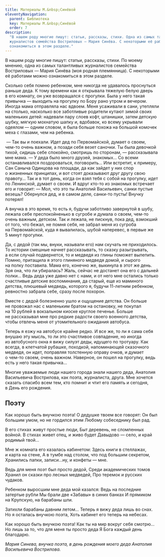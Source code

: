 ```yaml
---
title: Материалы М.&nbsp;Синёвой
eleventyNavigation:
  parent: Библиотека
  key: Материалы М.&nbsp;Синёвой
  order: 7
description:
  "В нашем роду многие пишут: статьи, рассказы, стихи. Одна из самых талантливых
  журналистов семейства Востриловых – Мария Синёва. С некоторыми её работами можно
  ознакомиться в этом разделе."
---
```


В&nbsp;нашем роду многие пишут: статьи, рассказы, стихи. По&nbsp;моему мнению, одна из&nbsp;самых талантливых журналистов семейства Востриловых&nbsp;&mdash; Мария Синёва (моя родная племянница). С&nbsp;некоторыми её работами можно ознакомиться в&nbsp;этом разделе.

Сколько себя помню ребенком, мне никогда не&nbsp;удавалось проснуться раньше деда. К&nbsp;тому времени как я&nbsp;открывала тяжелую белую дверь в&nbsp;его комнату, он&nbsp;уже возвращался с&nbsp;прогулки. Была у&nbsp;него такая привычка&nbsp;&mdash; выходить на&nbsp;прогулку по&nbsp;Бору рано утром и&nbsp;вечером. Иногда мама отправляла нас вдвоем. Меня усаживали в&nbsp;сани, утепляли на&nbsp;столько, насколько все заботливые родители кутают зимой своих маленьких детей: надевали пару слоев кофт, штанишки, затем детскую шубку, мягкую мохнатую шапку и, вдобавок, ко&nbsp;всему укрывали одеялом&nbsp;&mdash; одним словом, я&nbsp;была больше похожа на&nbsp;большой комочек меха с&nbsp;глазами, чем на&nbsp;ребенка.

&nbsp;&mdash; Так вы&nbsp;и&nbsp;поехали. Идет дед по&nbsp;Первомайской, думает о&nbsp;своем, <nobr>чем-то</nobr> очень важном, а&nbsp;позади себя везет саночки. Ты&nbsp;была девочкой тихой, сидишь себе спокойно, смотришь по&nbsp;сторонам,&nbsp;&mdash; рассказывала мне мама. &mdash;&nbsp;У&nbsp;деда было много друзей, знакомых&hellip; Со&nbsp;всеми останавливался поздороваться, поговорить&hellip; Или встретит, к&nbsp;примеру, Сан Саныча Одинцова на&nbsp;площади, да&nbsp;как зайдет у&nbsp;них спор о&nbsp;жизненных принципах, и&nbsp;вот стоят доказывают друг другу свою правоту&hellip; Так и&nbsp;в&nbsp;тот день, когда он&nbsp;взял тебя с&nbsp;собой на&nbsp;прогулку, идет по&nbsp;Ленинской, думает о&nbsp;своем. И&nbsp;вдруг <nobr>кто-то</nobr> из&nbsp;знакомых встречает его и&nbsp;говорит:&nbsp;&mdash; Мол, что это ты&nbsp;Анатолий Васильевич, санки пустые везешь? Обернулся дед, и&nbsp;в&nbsp;самом деле, <nobr>санки-то</nobr> пусты! Внучку потерял!

А&nbsp;внучка в&nbsp;это время, то&nbsp;есть я, будучи заботливо завернутой в&nbsp;шубу, лежала себе преспокойненько в&nbsp;сугробе и&nbsp;думала о&nbsp;своем, <nobr>чем-то</nobr> очень важным, детском. Так и&nbsp;лежала, не&nbsp;пискнув, пока дед, взмокший от&nbsp;того, что бежал, не&nbsp;помня себя, не&nbsp;забрал меня из&nbsp;сугроба на&nbsp;Первомайской, куда я&nbsp;вывалилась, шубой наперевес, в&nbsp;первые&nbsp;же 5&nbsp;минут прогулки.

Да, с&nbsp;дедой (так мы, внуки, называли его) нам скучать не&nbsp;приходилось. То&nbsp;истории смешные начнет рассказывать, то&nbsp;сказку разыгрывать, а&nbsp;если случай подвернется, то&nbsp;и&nbsp;медведя из&nbsp;глины поможет вылепить. Помню, притащила я&nbsp;этого глиняного медведя домой, и&nbsp;сырого на&nbsp;полку поставила. Мама его, конечно&nbsp;же, выкинула в&nbsp;этот&nbsp;же день. Зря она, что&nbsp;ли убиралась? Жаль, сейчас не&nbsp;достанет она его с&nbsp;дальней полки&hellip; Ведь деда уже давно нет с&nbsp;нами, и&nbsp;от&nbsp;него мне остались только счастливые детские воспоминания, да&nbsp;старый, еще из&nbsp;маминого детства, плюшевый медведь, которого я, будучи <nobr>11-летним</nobr> ребенком, ревностно забрала себе, сразу после похорон.

Вместе с&nbsp;дедой болезненно ушло и&nbsp;ощущение детства. Он&nbsp;больше не&nbsp;провожал нас с&nbsp;маленьким братом на&nbsp;остановку, не&nbsp;покупал на&nbsp;10&nbsp;рублей в&nbsp;вокзальном киоске круглое печенье. Больше не&nbsp;рассказывал мне про редкие радости своего военного детства, чтобы отвлечь меня от&nbsp;утомительного ожидания автобуса.

Теперь я&nbsp;езжу на&nbsp;автобусе крайне редко. И&nbsp;все&nbsp;же, то&nbsp;ли я&nbsp;сама себя внушаю эту мысль, то&nbsp;ли это счастливое совпадение, но&nbsp;иногда из&nbsp;автобусного окна я&nbsp;вижу силуэт деды, идущего по&nbsp;тротуару. Как всегда, в&nbsp;клетчатой рубашке, походкой, напоминающей сказочного медведя, он&nbsp;идет, поправляя толстенную оправу очков, и&nbsp;думает о&nbsp;<nobr>чем-то</nobr> своем, очень важном. Наверное, он&nbsp;пошел на&nbsp;прогулку, ведь есть у&nbsp;него такая привычка&hellip;

Многие уважаемые люди нашего города знали нашего деда, Анатолия Васильевича Вострилова, как поэта, журналиста, друга. Мне хочется сказать спасибо всем тем, кто помнит и&nbsp;чтит его память и&nbsp;сегодня, в&nbsp;День его рождения.

## Поэту

Как хорошо быть внучкою поэта!
О&nbsp;дедушке твоем все говорят:
Он&nbsp;был большим умом, но&nbsp;не&nbsp;гордился этим
Любому собеседнику был рад.

В&nbsp;его стихах живут простые люди,
Быт деревень, не&nbsp;сломленных войной.
В&nbsp;стихах живет отец, и&nbsp;живо будет
Давыдово&nbsp;&mdash; село, и&nbsp;край родимый твой&hellip;

Мне&nbsp;ж комната его казалась кабинетом:
Здесь книги в&nbsp;стеллажах, и&nbsp;карта на&nbsp;стене,
А&nbsp;в&nbsp;тумбе над столом, что под большим секретом,
Хранились папки, записи&hellip;ну, и&nbsp;конфеты&nbsp;&mdash; мне.

Ведь для меня поэт был просто дедой,
Среди академических томов
Хранил он&nbsp;сказки про лесных медведей,
Про теремок и&nbsp;русских чудаков.

Ребенком выросшим мне деда мой казался:
Ведь на&nbsp;последние затертые рубли
Мы&nbsp;брали две &laquo;Забавы&raquo; в&nbsp;синих банках
И&nbsp;прямиком на&nbsp;Крупскую, на&nbsp;барабаны шли.

Затихли барабаны давним летом&hellip;
Теперь я&nbsp;вижу деда лишь во&nbsp;снах.
Но&nbsp;я&nbsp;осталась внучкою поэта,
Хоть кабинет его теперь на&nbsp;небесах.

Как хорошо быть внучкою поэта!
Как ты&nbsp;на&nbsp;мир вокруг себя смотрю&hellip;
Но&nbsp;лишь за&nbsp;то, что для меня ты&nbsp;просто деда
Я&nbsp;Бога каждый день благодарю.

_Мария Синева, внучка поэта,
в&nbsp;день рождения моего деда Анатолия Васильевича Вострилова._

